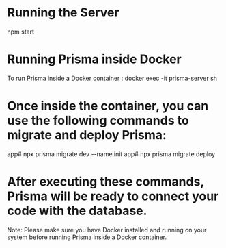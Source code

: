 # Running the Server
npm start

# Running Prisma inside Docker
To run Prisma inside a Docker container :
docker exec -it prisma-server sh

# Once inside the container, you can use the following commands to migrate and deploy Prisma:

app# npx prisma migrate dev --name init
app# npx prisma migrate deploy

# After executing these commands, Prisma will be ready to connect your code with the database.
Note: Please make sure you have Docker installed and running on your system before running Prisma inside a Docker container.